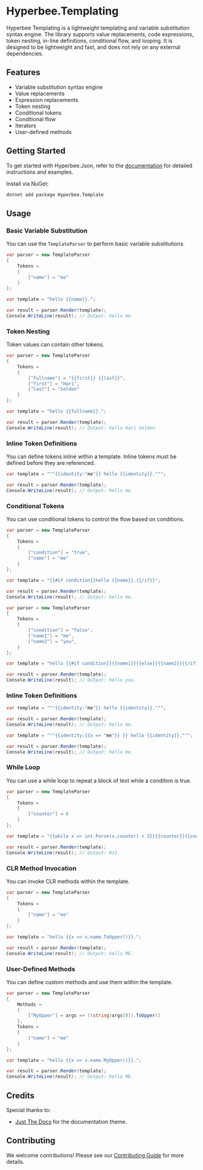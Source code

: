 # Hyperbee.Templating

Hyperbee Templating is a lightweight templating and variable substitution syntax engine. The library supports value replacements, 
code expressions, token nesting, in-line definitions, conditional flow, and looping. It is designed to be lightweight and fast, 
and does not rely on any external dependencies.

## Features

* Variable substitution syntax engine
* Value replacements
* Expression replacements
* Token nesting
* Conditional tokens
* Conditional flow
* Iterators
* User-defined methods

## Getting Started

To get started with Hyperbee.Json, refer to the [documentation](https://stillpoint-software.github.io/hyperbee.template) for 
detailed instructions and examples. 

Install via NuGet:

```bash
dotnet add package Hyperbee.Template
```

## Usage

### Basic Variable Substitution

You can use the `TemplateParser` to perform basic variable substitutions.

```csharp
var parser = new TemplateParser
{
    Tokens =
    {
        ["name"] = "me"
    }
};

var template = "hello {{name}}.";

var result = parser.Render(template);
Console.WriteLine(result); // Output: hello me.
```

### Token Nesting

Token values can contain other tokens.

```csharp
var parser = new TemplateParser
{
    Tokens =
    {
        ["fullname"] = "{{first}} {{last}}",
        ["first"] = "Hari",
        ["last"] = "Seldon"
    }
};

var template = "hello {{fullname}}.";

var result = parser.Render(template);
Console.WriteLine(result); // Output: hello Hari Seldon.
```

### Inline Token Definitions

You can define tokens inline within a template. Inline tokens must be defined before they are referenced.

```csharp
var template = """{{identity:"me"}} hello {{identity}}.""";

var result = parser.Render(template);
Console.WriteLine(result); // Output: hello me.
```

### Conditional Tokens

You can use conditional tokens to control the flow based on conditions.

```csharp
var parser = new TemplateParser
{
    Tokens =
    {
        ["condition"] = "true",
        ["name"] = "me"
    }
};

var template = "{{#if condition}}hello {{name}}.{{/if}}";

var result = parser.Render(template);
Console.WriteLine(result); // Output: hello me.
```

```csharp
var parser = new TemplateParser
{
    Tokens =
    {
        ["condition"] = "false",
        ["name1"] = "me",
        ["name2"] = "you",
    }
};

var template = "hello {{#if condition}}{{name1}}{{else}}{{name2}}{{/if}}.";

var result = parser.Render(template);
Console.WriteLine(result); // Output: hello you.
```

### Inline Token Definitions

```csharp
var template = """{{identity:"me"}} hello {{identity}}.""";

var result = parser.Render(template);
Console.WriteLine(result); // Output: hello me.
```

```csharp
var template = """{{identity:{{x => "me"}} }} hello {{identity}}.""";

var result = parser.Render(template);
Console.WriteLine(result); // Output: hello me.
```

### While Loop

You can use a while loop to repeat a block of text while a condition is true.

```csharp
var parser = new TemplateParser
{
    Tokens =
    {
        ["counter"] = 0
    }
};

var template = "{{while x => int.Parse(x.counter) < 3}}{{counter}}{{counter:{{x => int.Parse(x.counter) + 1}}}}{{/while}}";

var result = parser.Render(template);
Console.WriteLine(result); // Output: 012. 
```

### CLR Method Invocation

You can invoke CLR methods within the template.

```csharp
var parser = new TemplateParser
{
    Tokens =
    {
        ["name"] = "me"
    }
};

var template = "hello {{x => x.name.ToUpper()}}.";

var result = parser.Render(template);
Console.WriteLine(result); // Output: hello ME.
```

### User-Defined Methods

You can define custom methods and use them within the template.

```csharp
var parser = new TemplateParser
{
    Methods =
    {
        ["MyUpper"] = args => ((string)args[0]).ToUpper()
    },
    Tokens =
    {
        ["name"] = "me"
    }
};

var template = "hello {{x => x.name.MyUpper()}}.";

var result = parser.Render(template);
Console.WriteLine(result); // Output: hello ME.
```

## Credits

Special thanks to:

- [Just The Docs](https://github.com/just-the-docs/just-the-docs) for the documentation theme.

## Contributing

We welcome contributions! Please see our [Contributing Guide](https://github.com/Stillpoint-Software/.github/blob/main/.github/CONTRIBUTING.md) for more details.
